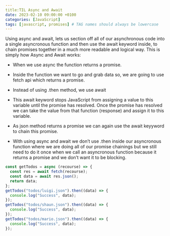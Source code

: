 ```yaml
---
title:TIL Async and Await
date: 2023-02-10 09:00:00 +0100
categories: [JavaScript]
tags: [javascript, promises] # TAG names should always be lowercase
---
```


Using async and await, lets us section off all of our asynchronous code into a single asyncronous function and then use the await keyword inside, to chain promises together in a much more readable and logical way.
This is simply how Async and Await works:

- When we use async the function returns a promise.
- Inside the function we want to go and grab data so, we are going to use fetch api which returns a promise.
- Instead of using .then method, we use await
- This await keyword stops JavaScript from assigning a value to this variable until the promise has resolved. Once the promise has resolved we can take the value from that function (response) and assign it to this variable.
- As json method returns a promise we can again use the await keyyword to chain this promise.

- With using async and await we don’t use .then inside our asyncronous function where we are doing all of our promise chainings but we still need to do it once when we call an asyncronous function because it returns a promise and we don’t want it to be blocking.

```javascript
const getTodos = async (recourse) => {
  const res = await fetch(recourse);
  const data = await res.json();
  return data;
};
getTodos("todos/luigi.json").then((data) => {
  console.log("Success", data);
});
getTodos("todos/shaun.json").then((data) => {
  console.log("Success", data);
});
getTodos("todos/mario.json").then((data) => {
  console.log("Success", data);
});
```
